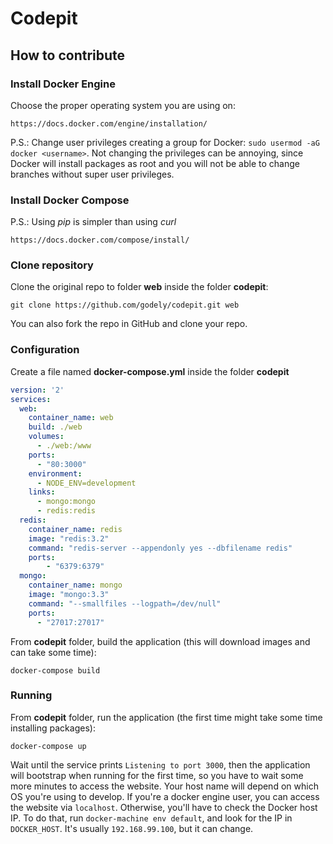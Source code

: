 # Codepit

## How to contribute

### Install Docker Engine

Choose the proper operating system you are using on:

```
https://docs.docker.com/engine/installation/
```

P.S.: Change user privileges creating a group for Docker: `sudo usermod -aG docker <username>`.
Not changing the privileges can be annoying, since Docker will install packages as root and
you will not be able to change branches without super user privileges.

### Install Docker Compose

P.S.: Using _pip_ is simpler than using _curl_

```
https://docs.docker.com/compose/install/
```

### Clone repository

Clone the original repo to folder **web** inside the folder **codepit**:

```
git clone https://github.com/godely/codepit.git web
```

You can also fork the repo in GitHub and clone your repo.

### Configuration

Create a file named **docker-compose.yml** inside the folder **codepit**

```yml
version: '2'
services:
  web:
    container_name: web
    build: ./web
    volumes:
      - ./web:/www
    ports:
      - "80:3000"
    environment:
      - NODE_ENV=development
    links:
      - mongo:mongo
      - redis:redis
  redis:
    container_name: redis
    image: "redis:3.2"
    command: "redis-server --appendonly yes --dbfilename redis"
    ports:
        - "6379:6379"
  mongo:
    container_name: mongo
    image: "mongo:3.3"
    command: "--smallfiles --logpath=/dev/null"
    ports:
      - "27017:27017"
```

From **codepit** folder, build the application (this will download images and can take some time):

```
docker-compose build
```

### Running

From **codepit** folder, run the application (the first time might take some time installing packages):

```
docker-compose up
```

Wait until the service prints `Listening to port 3000`, then the application will bootstrap when running for the first time, so you have to wait some more minutes to access the website. Your host name will depend on which OS you're using to develop. If you're a docker engine user, you can access the website via `localhost`. Otherwise, you'll have to check the Docker host IP. To do that, run `docker-machine env default`, and look for the IP in `DOCKER_HOST`. It's usually `192.168.99.100`, but it can change.
